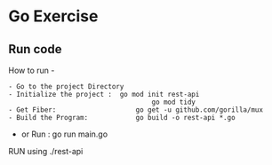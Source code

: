 # Go Exercise

## Run code

How to run -

	- Go to the project Directory 
	- Initialize the project : 	go mod init rest-api
					                    go mod tidy
	- Get Fiber: 		            go get -u github.com/gorilla/mux
	- Build the Program:		    go build -o rest-api *.go
  - or Run :                  go run main.go
	

RUN using ./rest-api
